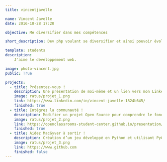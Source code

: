 ```yaml
---
title: vincentjavelle

name: Vincent Javelle
date: 2016-10-28 17:20

objective: Me diversifier dans mes compétences

short_description: Dev php voulant se diversifier et ainsi pouvoir évoluer dans sa carrière.

template: students
description:
    J'aime le développement web.

image: photo-vincent.jpg
public: True

projects:
  - title: Présentez-vous !
    description: Une présentation de moi-même et un lien vers mon LinkedIn.
    image: ratus/projet_1.png
    link: https://www.linkedin.com/in/vincent-javelle-1824b645/
    finished: true
  - title: Intégrez la communauté !
    description: Modifier un projet Open Source pour comprendre le fonctionnement de Git, de Github et des pull requests.
    image: ratus/projet_2.png
    link: https://openclassrooms-student-center.github.io/presentation/students/vincentjavelle.html
    finished: true
  - title: Aidez MacGyver à sortir !
    description: Création d’un jeu développé en Python et utilisant PyGame.
    image: ratus/projet_3.png
    link: https://www.github.com
    finished: false
---
```

